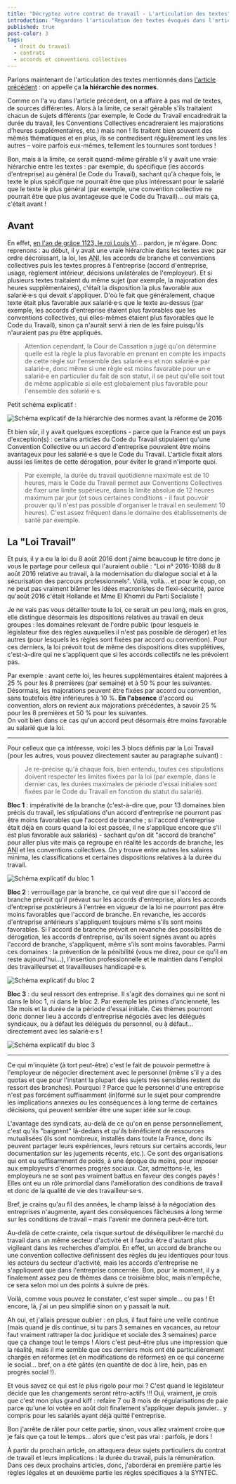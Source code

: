 ```yaml
---
title: "Décryptez votre contrat de travail - L'articulation des textes"
introduction: "Regardons l'articulation des textes évoqués dans l'article précédent, leur hiérarchie, leurs imbriquements"
published: true
post-color: 3
tags:
  - droit du travail
  - contrats
  - accords et conventions collectives
---
```


Parlons maintenant de l'articulation des textes mentionnés dans [l'article précédent](/2018/10/25/phptour.3.html) : on appelle ça **la hiérarchie des normes**. 

Comme on l'a vu dans l'article précédent, on a affaire à pas mal de textes, de sources différentes. Alors à la limite, ce serait gérable s'ils traitaient chacun de sujets différents (par exemple, le Code du Travail encadredrait la durée du travail, les Conventions Collectives encadreraient les majorations d'heures supplémentaires, etc.) mais non ! Ils traitent bien souvent des mêmes thématiques et en plus, ils se contredisent régulièrement les uns les autres – voire parfois eux-mêmes, tellement les tournures sont tordues !

Bon, mais à la limite, ce serait quand-même gérable s'il y avait une vraie hiérarchie entre les textes : par exemple, du spécifique (les accords d'entreprise) au général (le Code du Travail), sachant qu'à chaque fois, le texte le plus spécifique ne pourrait être que plus intéressant pour le salarié que le texte le plus général (par exemple, une convention collective ne pourrait être que plus avantageuse que le Code du Travail)... oui mais ça, c'était avant !

## Avant

En effet, [en l'an de grâce 1123, le roi Louis VI](https://youtu.be/5G3DZoZ6iLA)... pardon, je m'égare. Donc reprenons : au début, il y avait une vraie hiérarchie dans les textes avec par ordre décroissant, la loi, les <abbr title="Accords Nationaux Interprofessionels">ANI</abbr>, les accords de branche et conventions collectives puis les textes propres à l'entreprise (accord d'entreprise, usage, règlement intérieur, décisions unilatérales de l'employeur). Et si plusieurs textes traitaient du même sujet (par exemple, la majoration des heures supplémentaires), c'était la disposition la plus favorable aux salarié·e·s qui devait s'appliquer. D'où le fait que généralement, chaque texte était plus favorable aux salarié·e·s que le texte au-dessus (par exemple, les accords d'entreprise étaient plus favorables que les conventions collectives, qui elles-mêmes étaient plus favorables que le Code du Travail), sinon ça n'aurait servi à rien de les faire puisqu'ils n'auraient pas pu être appliqués.

> Attention cependant, la Cour de Cassation a jugé qu'on détermine quelle est la règle la plus favorable en prenant en compte les impacts de cette règle sur l'ensemble des salarié·e·s et non salarié·e par salarié·e, donc même si une règle est moins favorable pour un·e salarié·e en particulier du fait de son statut, il se peut qu'elle soit tout de même applicable si elle est globalement plus favorable pour l'ensemble des salarié·e·s.

Petit schéma explicatif : 

![Schéma explicatif de la hiérarchie des normes avant la réforme de 2016](/assets/img/hierarchieavant.png)

Et bien sûr, il y avait quelques exceptions - parce que la France est un pays d'exception(s) : certains articles du Code du Travail stipulaient qu'une Convention Collective ou un accord d'entreprise pouvaient être moins avantageux pour les salarié·e·s que le Code du Travail. L'article fixait alors aussi les limites de cette dérogation, pour éviter le grand n'importe quoi. 

> Par exemple, la durée du travail quotidienne maximale est de 10 heures, mais le Code du Travail permet aux Conventions Collectives de fixer une limite supérieure, dans la limite absolue de 12 heures maximum par jour (et sous certaines conditions - il faut pouvoir prouver qu'il n'est pas possible d'organiser le travail en seulement 10 heures). C'est assez fréquent dans le domaine des établissements de santé par exemple. 

## La "Loi Travail"

Et puis, il y a eu la loi du 8 août 2016 dont j'aime beaucoup le titre donc je vous le partage pour celleux qui l'auraient oublié : "Loi n° 2016-1088 du 8 août 2016 relative au travail, à la modernisation du dialogue social et à la sécurisation des parcours professionnels". Voilà, voilà... et pour le coup, on ne peut pas vraiment blâmer les idées macronistes de flexi-sécurité, parce qu'août 2016 c'était Hollande et Mme El Khomri du Parti Socialiste !

Je ne vais pas vous détailler toute la loi, ce serait un peu long, mais en gros, elle distingue désormais les dispositions relatives au travail en deux groupes : les domaines relevant de l'ordre public (pour lesquels le législateur fixe des règles auxquelles il n'est pas possible de déroger) et les autres (pour lesquels les règles sont fixées par accord ou convention). Pour ces derniers, la loi prévoit tout de même des dispositions dites supplétives, c'est-à-dire qui ne s'appliquent que si les accords collectifs ne les prévoient pas.

Par exemple : avant cette loi, les heures supplémentaires étaient majorées à 25 % pour les 8 premières (par semaine) et à 50 % pour les suivantes. Désormais, les majorations peuvent être fixées par accord ou convention, sans toutefois être inférieures à 10 %. **En l'absence** d'accord ou convention, alors on revient aux majorations précédentes, à savoir 25 % pour les 8 premières et 50 % pour les suivantes.  
On voit bien dans ce cas qu'un accord peut désormais être moins favorable au salarié que la loi.

***

Pour celleux que ça intéresse, voici les 3 blocs définis par la Loi Travail (pour les autres, vous pouvez directement sauter au paragraphe suivant) :

> Je re-précise qu'à chaque fois, bien entendu, toutes ces stipulations doivent respecter les limites fixées par la loi (par exemple, dans le dernier cas, les durées maximales de période d'essai initiales sont fixées par le Code du Travail en fonction du statut du salarié).

**Bloc 1** : impérativité de la branche (c'est-à-dire que, pour 13 domaines bien précis du travail, les stipulations d'un accord d'entreprise ne pourront pas être moins favorables que l'accord de branche ; si l'accord d'entreprise était déjà en cours quand la loi est passée, il ne s'applique encore que s'il est plus favorable aux salariés) - sachant qu'on dit "accord de branche" pour aller plus vite mais ça regroupe en réalité les accords de branche, les <abbr title="Accords Nationaux Interprofessionels">ANI</abbr> et les conventions collectives. On y trouve entre autres les salaires minima, les classifications et certaines dispositions relatives à la durée du travail.

![Schéma explicatif du bloc 1](/assets/img/bloc1.png)

**Bloc 2** : verrouillage par la branche, ce qui veut dire que si l'accord de branche prévoit qu'il prévaut sur les accords d'entreprise, alors les accords d'entreprise postérieurs à l'entrée en vigueur de la loi ne pourront pas être moins favorables que l'accord de branche. En revanche, les accords d'entreprise antérieurs s'appliquent toujours même s'ils sont moins favorables. Si l'accord de branche prévoit en revanche des possibilités de dérogation, les accords d'entreprise, qu'ils soient signés avant ou après l'accord de branche, s'appliquent, même s'ils sont moins favorables. Parmi ces domaines : la prévention de la pénibilité (vous me direz, pour ce qu'il en reste aujourd'hui...), l'insertion professionnelle et le maintien dans l'emploi des travailleurset et travailleuses handicapé·e·s.

![Schéma explicatif du bloc 2](/assets/img/bloc2.png)

**Bloc 3** : du seul ressort des entreprise. Il s'agit des domaines qui ne sont ni dans le bloc 1, ni dans le bloc 2. Par exemple les primes d'ancienneté, les 13e mois et la durée de la période d'essai initiale. Ces thèmes pourront donc donner lieu à accords d'entreprise négociés avec les délégués syndicaux, ou à défaut les délégués du personnel, ou à défaut... directement avec les salarié·e·s !

![Schéma explicatif du bloc 3](/assets/img/bloc3.png)

***

Ce qui m'inquiète (à tort peut-être) c'est le fait de pouvoir permettre à l'employeur de négocier directement avec le personnel (même s'il y a des quotas et que pour l'instant la plupart des sujets très sensibles restent du ressort des branches). Pourquoi ? Parce que le personnel d'une entreprise n'est pas forcément suffisamment (in)formé sur le sujet pour comprendre les implications annexes ou les conséquences à long terme de certaines décisions, qui peuvent sembler être une super idée sur le coup. 

L'avantage des syndicats, au-delà de ce qu'on en pense personnellement, c'est qu'ils "baignent" là-dedans et qu'ils bénéficient de ressources mutualisées (ils sont nombreux, installés dans toute la France, donc ils peuvent partager leurs expériences, leurs retours sur certains accords, leur documentation sur les jugements récents, etc.). Ce sont des organisations qui ont eu suffisamment de poids, à une époque du moins, pour imposer aux employeurs d'énormes progrès sociaux. Car, admettons-le, les employeurs ne se sont pas vraiment battus en faveur des congés payés ! Elles ont eu un rôle primordial dans l'amélioration des conditions de travail et donc de la qualité de vie des travailleur·se·s. 

Bref, je crains qu'au fil des années, le champ laissé à la négociation des entreprises n'augmente, ayant des conséquences fâcheuses à long terme sur les conditions de travail – mais l'avenir me donnera peut-être tort.

Au-delà de cette crainte, cela risque surtout de déséquilibrer le marché du travail dans un même secteur d'activité et il faudra être d'autant plus vigileant dans les recherches d'emploi. En effet, un accord de branche ou une convention collective définissent des règles du jeu identiques pour tous les acteurs du secteur d'activité, mais les accords d'entreprise ne s'appliquent que dans l'entreprise concernée. Bon, pour le moment, il y a finalement assez peu de thèmes dans ce troisième bloc, mais n'empêche, ce sera selon moi un des points à suivre de près.

Voilà, comme vous pouvez le constater, c'est super simple... ou pas ! Et encore, là, j'ai un peu simplifié sinon on y passait la nuit. 

Ah oui, et j'allais presque oublier : en plus, il faut faire une veille continue (mais quand je dis continue, si tu pars 3 semaines en vacances, au retour faut vraiment rattraper la doc juridique et sociale des 3 semaines) parce que ça change tout le temps ! Alors c'est peut-être plus une impression que la réalité, mais il me semble que ces derniers mois ont été particulièrement chargés en réformes (et en modifications de réformes) en ce qui concerne le social... bref, on a été gâtés (en quantité de doc à lire, hein, pas en progrès social !).

Et vous savez ce qui est le plus rigolo pour moi ? C'est quand le législateur décide que les changements seront rétro-actifs !!! Oui, vraiment, je crois que c'est mon plus grand kiff : refaire 7 ou 8 mois de régularisations de paie parce qu'une loi votée en août doit finalement s'appliquer depuis janvier... y compris pour les salariés ayant déjà quitté l'entreprise.

Bon j'arrête de râler pour cette partie, sinon, vous allez vraiment croire que je fais que ça tout le temps... alors que c'est pas vrai : parfois, je dors !

À partir du prochain article, on attaquera deux sujets particuliers du contrat de travail et leurs implications : la durée du travail, puis la rémunération. Dans ces deux prochains articles, donc, j'aborderai en première partie les règles légales et en deuxième partie les règles spécifiques à la SYNTEC.
